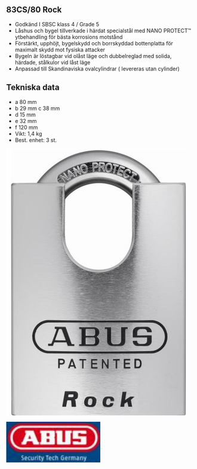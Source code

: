 ## **83CS/80 Rock**

- Godkänd I SBSC klass 4 / Grade 5
- Låshus och bygel tillverkade i härdat specialstål med NANO PROTECT™ ytbehandling för bästa korrosions motstånd
- Förstärkt, upphöjt, bygelskydd och borrskyddad bottenplatta för maximalt skydd mot fysiska attacker
- Bygeln är löstagbar vid olåst läge och dubbelreglad med solida, härdade, stålkulor vid låst läge
- Anpassad till Skandinaviska ovalcylindrar ( levereras utan cylinder)

## **Tekniska data**

- a 80 mm
- b 29 mm c 38 mm
- d 15 mm
- e 32 mm
- f 120 mm
- Vikt: 1,4 kg
- Best. enhet: 3 st.

![](_page_0_Picture_14.jpeg)

![](_page_0_Picture_15.jpeg)